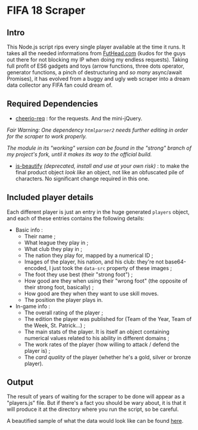 # FIFA 18 Scraper

## Intro

This Node.js script rips every single player available at the time it runs. It takes all the needed informations from [FutHead.com](https://www.futhead.com) (kudos for the guys out there for not blocking my IP when doing my endless requests). Taking full profit of ES6 gadgets and toys (arrow functions, three dots operator, generator functions, a pinch of destructuring and _so many_ async/await Promises), it has evolved from a buggy and ugly web scraper into a dream data collector any FIFA fan could dream of.

## Required Dependencies

* [cheerio-req](https://www.npmjs.com/package/cheerio-req) : for the requests. And the mini-jQuery.

 _Fair Warning: One dependency `htmlparser2` needs further editing in order for the scraper to work properly._

 _The module in its "working" version can be found in the "strong" branch of my project's fork, until it makes its way to the official build._ 

* [js-beautify](https://www.npmjs.com/package/cheerio-req) _(deprecated, install and use at your own risk)_ : to make the final product object _look like_ an object, not like an obfuscated pile of characters. No significant change required in this one.

## Included player details

Each different player is just an entry in the huge generated `players` object, and each of these entries contains the following details:
* Basic info :
  * Their name ;
  * What league they play in ;
  * What club they play in ;
  * The nation they play for, mapped by a numerical ID ;
  * Images of the player, his nation, and his club: they're not base64-encoded, I just took the `data-src` property of these images ;
  * The foot they use best (their "strong foot") ;
  * How good are they when using their "wrong foot" (the opposite of their strong foot, basically) ;
  * How good are they when they want to use skill moves.
  * The position the player plays in.
* In-game info :
  * The overall rating of the player ;
  * The edition the player was published for (Team of the Year, Team of the Week, St. Patrick...) ;
  * The main stats of the player. It is itself an object containing numerical values related to his ability in different domains ;
  * The work rates of the player (how willing to attack / defend the player is) ;
  * The _card quality_ of the player (whether he's a gold, silver or bronze player).

## Output

The result of years of waiting for the scraper to be done will appear as a "players.js" file. But if there's a fact you should be wary about, it is that it will produce it at the directory where you run the script, so be careful.

A beautified sample of what the data would look like can be found [here](https://github.com/mk360/fifa18_scraper/blob/master/Sample.js).
